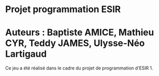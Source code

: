 # Projet programmation ESIR

# Auteurs : Baptiste AMICE, Mathieu CYR, Teddy JAMES, Ulysse-Néo Lartigaud

Ce jeu a été réalisé dans le cadre du projet de programmation d'ESIR 1.

